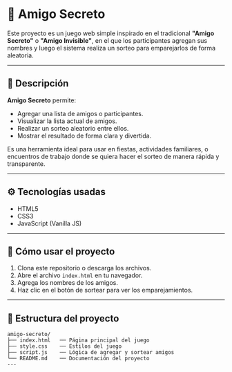 # 🎁 Amigo Secreto

Este proyecto es un juego web simple inspirado en el tradicional **"Amigo Secreto"** o **"Amigo Invisible"**, en el que los participantes agregan sus nombres y luego el sistema realiza un sorteo para emparejarlos de forma aleatoria.

---

## 🧩 Descripción

**Amigo Secreto** permite:
- Agregar una lista de amigos o participantes.
- Visualizar la lista actual de amigos.
- Realizar un sorteo aleatorio entre ellos.
- Mostrar el resultado de forma clara y divertida.

Es una herramienta ideal para usar en fiestas, actividades familiares, o encuentros de trabajo donde se quiera hacer el sorteo de manera rápida y transparente.

---

## ⚙️ Tecnologías usadas

- HTML5
- CSS3
- JavaScript (Vanilla JS)

---

## 🚀 Cómo usar el proyecto

1. Clona este repositorio o descarga los archivos.
2. Abre el archivo `index.html` en tu navegador.
3. Agrega los nombres de los amigos.
4. Haz clic en el botón de sortear para ver los emparejamientos.

---

## 📁 Estructura del proyecto

```plaintext
amigo-secreto/
├── index.html   ── Página principal del juego
├── style.css    ── Estilos del juego
├── script.js    ── Lógica de agregar y sortear amigos
└── README.md    ── Documentación del proyecto
---

